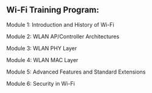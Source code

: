 ## Wi-Fi Training Program:

  Module 1: Introduction and History of Wi-Fi
  
  Module 2: WLAN AP/Controller Architectures
  
  Module 3: WLAN PHY Layer 
  
  Module 4: WLAN MAC Layer 
  
  Module 5: Advanced Features and Standard Extensions
  
  Module 6: Security in Wi-Fi

